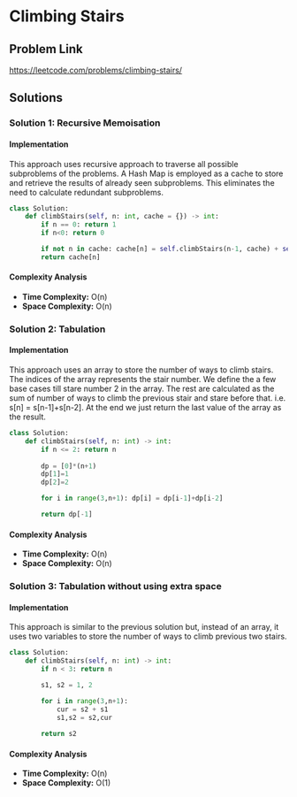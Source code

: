 # Climbing Stairs

## Problem Link

https://leetcode.com/problems/climbing-stairs/

## Solutions

### Solution 1: Recursive Memoisation

#### Implementation

This approach uses recursive approach to traverse all possible subproblems of the problems. A Hash Map is employed as a cache to store and retrieve the results of already seen subproblems. This eliminates the need to calculate redundant subproblems.

```python
class Solution:
    def climbStairs(self, n: int, cache = {}) -> int:
        if n == 0: return 1
        if n<0: return 0

        if not n in cache: cache[n] = self.climbStairs(n-1, cache) + self.climbStairs(n-2, cache)
        return cache[n]
```

#### Complexity Analysis

- **Time Complexity:** O(n)
- **Space Complexity:** O(n)

### Solution 2: Tabulation

#### Implementation

This approach uses an array to store the number of ways to climb stairs. The indices of the array represents the stair number. We define the a few base cases till stare number 2 in the array. The rest are calculated as the sum of number of ways to climb the previous stair and stare before that.
i.e. s[n] = s[n-1]+s[n-2]. At the end we just return the last value of the array as the result.

```python
class Solution:
    def climbStairs(self, n: int) -> int:
        if n <= 2: return n
            
        dp = [0]*(n+1)
        dp[1]=1
        dp[2]=2

        for i in range(3,n+1): dp[i] = dp[i-1]+dp[i-2]

        return dp[-1]
```

#### Complexity Analysis

- **Time Complexity:** O(n)
- **Space Complexity:** O(n)

### Solution 3: Tabulation without using extra space

#### Implementation

This approach is similar to the previous solution but, instead of an array, it uses two variables to store the number of ways to climb previous two stairs.

```python
class Solution:
    def climbStairs(self, n: int) -> int:
        if n < 3: return n

        s1, s2 = 1, 2

        for i in range(3,n+1):
            cur = s2 + s1
            s1,s2 = s2,cur
        
        return s2
```

#### Complexity Analysis

- **Time Complexity:** O(n)
- **Space Complexity:** O(1)

